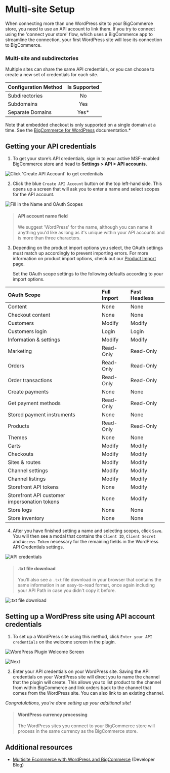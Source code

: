 # Multi-site Setup

When connecting more than one WordPress site to your BigCommerce store, you need to use an API account to link them. If you try to connect using the 'connect your store' flow, which uses a BigCommerce app to streamline the connection, your first WordPress site will lose its connection to BigCommerce.

### Multi-site and subdirectories
Multiple sites can share the same API credentials, or you can choose to create a new set of credentials for each site.

| Configuration Method | Is Supported |
|:----------------------|:-----------:|
| Subdirectories           | No               |
| Subdomains               | Yes              |
| Separate Domains         | Yes*             |
  
Note that embedded checkout is only supported on a single domain at a time. See the [BigCommerce for WordPress](https://support.bigcommerce.com/s/article/BigCommerce-for-WordPress-Checkout?language=en_US#subdomain-setup) documentation.*

## Getting your API credentials

1. To get your store’s API credentials, sign in to your active MSF-enabled BigCommerce store and head to **Settings > API > API accounts**.

![Click 'Create API Account' to get credentials](//s3.amazonaws.com/user-content.stoplight.io/6116/1544044020003 "Click 'Create API Account' to get credentials")

2. Click the blue `Create API Account` button on the top left-hand side. This opens up a screen that will ask you to enter a name and select scopes for the API account.

![Fill in the Name and OAuth Scopes](//s3.amazonaws.com/user-content.stoplight.io/6116/1544044197137 "Fill in the Name and OAuth Scopes")

<!-- theme: info -->
> #### API account name field
> We suggest 'WordPress' for the name, although you can name it anything you'd like as long as it's unique within your API accounts and is more than three characters.

3. Depending on the product import options you select, the OAuth settings must match up accordingly to prevent importing errors. For more information on product import options, check out our [Product Import](/docs/bigcommerce-for-wordpress/setup/product-import.md) page.

    Set the OAuth scope settings to the following defaults according to your import options.

| OAuth Scope       | Full Import           | Fast Headless     |
|:------------------|:----------------------|:------------------|
| Content           | None                  | None              |
| Checkout content  | None                  | None              |
| Customers         | Modify                | Modify            |
| Customers login   | Login                 | Login             |
| Information & settings | Modify           | Modify            |
| Marketing         | Read-Only             | Read-Only         |
| Orders            | Read-Only             | Read-Only         |
| Order transactions| Read-Only             | Read-Only         |
| Create payments   | None                  | None              |
| Get payment methods | Read-Only           | Read-Only         |
| Stored payment instruments| None          | None              |
| Products          | Read-Only             | Read-Only         |
| Themes            | None                  | None              |
| Carts             | Modify                | Modify            |
| Checkouts         | Modify                | Modify            |
| Sites & routes    | Modify                | Modify            |
| Channel settings  | Modify                | Modify            |
| Channel listings  | Modify                | Modify            |
| Storefront API tokens | None              | Modify    |
| Storefront API customer impersonation tokens | None     | Modify  |
| Store logs        | None                  | None              |
| Store inventory   | None                  | None              |

4. After you have finished setting a name and selecting scopes, click `Save`. You will then see a modal that contains the `Client ID`, `Client Secret` and `Access Token` necessary for the remaining fields in the WordPress API Credentials settings.

![API credentials](//s3.amazonaws.com/user-content.stoplight.io/6116/1544044553372 "API Credentials")

<!-- theme: info -->
> #### .txt file download
> You'll also see a `.txt` file download in your browser that contains the same information in an easy-to-read format, once again including your API Path in case you didn't copy it before.

![.txt file download](//s3.amazonaws.com/user-content.stoplight.io/6116/1544044589538 ".txt file download")

## Setting up a WordPress site using API account credentials

1. To set up a WordPress site using this method, click `Enter your API credentials` on the welcome screen in the plugin. 

![WordPress Plugin Welcome Screen](//s3.amazonaws.com/user-content.stoplight.io/6116/1544043727239 "WordPress Plugin Welcome Screen")

![Next](//s3.amazonaws.com/user-content.stoplight.io/6116/1544043952871)

2. Enter your API credentials on your WordPress site. Saving the API credentials on your WordPress site will direct you to name the channel that the plugin will create. This allows you to list product to the channel from within BigCommerce and link orders back to the channel that comes from the WordPress site. You can also link to an existing channel.

_Congratulations, you're done setting up your additional site!_

<!-- theme: info -->
> #### WordPress currency processing
> The WordPress sites you connect to your BigCommerce store will process in the same currency as the BigCommerce store.

## Additional resources

* [Multisite Ecommerce with WordPress and BigCommerce](https://medium.com/bigcommerce-developer-blog/multi-site-ecommerce-with-wordpress-and-bigcommerce-40dee194f8a) (Developer Blog)
